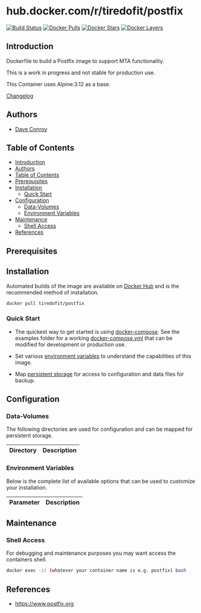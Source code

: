 # hub.docker.com/r/tiredofit/postfix

[![Build Status](https://img.shields.io/docker/build/tiredofit/postfix.svg)](https://hub.docker.com/r/tiredofit/postfix)
[![Docker Pulls](https://img.shields.io/docker/pulls/tiredofit/postfix.svg)](https://hub.docker.com/r/tiredofit/postfix)
[![Docker Stars](https://img.shields.io/docker/stars/tiredofit/postfix.svg)](https://hub.docker.com/r/tiredofit/postfix)
[![Docker Layers](https://images.microbadger.com/badges/image/tiredofit/postfix.svg)](https://microbadger.com/images/tiredofit/postfix)

## Introduction

Dockerfile to build a Postfix image to support MTA functionality.

This is a work in progress and not stable for production use.

This Container uses Alpine:3.12 as a base.

[Changelog](CHANGELOG.md)

## Authors

- [Dave Conroy](daveconroy@selfdesign.org)

## Table of Contents

- [Introduction](#introduction)
- [Authors](#authors)
- [Table of Contents](#table-of-contents)
- [Prerequisites](#prerequisites)
- [Installation](#installation)
  - [Quick Start](#quick-start)
- [Configuration](#configuration)
  - [Data-Volumes](#data-volumes)
  - [Environment Variables](#environment-variables)
- [Maintenance](#maintenance)
  - [Shell Access](#shell-access)
- [References](#references)

## Prerequisites

## Installation

Automated builds of the image are available on [Docker Hub](https://hub.docker.com/r/tiredofit/postfix) and is the recommended method of installation.

```bash
docker pull tiredofit/postfix
```

### Quick Start

* The quickest way to get started is using [docker-compose](https://docs.docker.com/compose/). See the examples folder for a working [docker-compose.yml](examples/docker-compose.yml) that can be modified for development or production use.

* Set various [environment variables](#environment-variables) to understand the capabilities of this image.
* Map [persistent storage](#data-volumes) for access to configuration and data files for backup.

## Configuration

### Data-Volumes

The following directories are used for configuration and can be mapped for persistent storage.

| Directory | Description |
| --------- | ----------- |

### Environment Variables

Below is the complete list of available options that can be used to customize your installation.

| Parameter | Description |
| --------- | ----------- |

## Maintenance

### Shell Access

For debugging and maintenance purposes you may want access the containers shell.

```bash
docker exec -it (whatever your container name is e.g. postfix) bash
```

## References

* <https://www.postfix.org>
